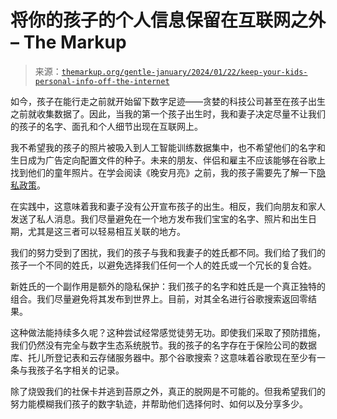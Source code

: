 <!--yml

类别：未分类

日期：2024-05-27 15:04:08

-->

# 将你的孩子的个人信息保留在互联网之外 – The Markup

> 来源：[`themarkup.org/gentle-january/2024/01/22/keep-your-kids-personal-info-off-the-internet`](https://themarkup.org/gentle-january/2024/01/22/keep-your-kids-personal-info-off-the-internet)

如今，孩子在能行走之前就开始留下数字足迹——贪婪的科技公司甚至在孩子出生之前就收集数据了。因此，当我的第一个孩子出生时，我和妻子决定尽量不让我们的孩子的名字、面孔和个人细节出现在互联网上。

我不希望我的孩子的照片被吸入到人工智能训练数据集中，也不希望他们的名字和生日成为广告定向配置文件的种子。未来的朋友、伴侣和雇主不应该能够在谷歌上找到他们的童年照片。在学会阅读《晚安月亮》之前，我的孩子需要先了解一下[隐私政策](https://themarkup.org/hello-world/2023/08/05/the-one-page-on-every-website-that-tells-you-the-truth)。

在实践中，这意味着我和妻子没有公开宣布孩子的出生。相反，我们向朋友和家人发送了私人消息。我们尽量避免在一个地方发布我们宝宝的名字、照片和出生日期，尤其是这三者可以轻易相互关联的地方。

我们的努力受到了困扰，我们的孩子与我和我妻子的姓氏都不同。我们给了我们的孩子一个不同的姓氏，以避免选择我们任何一个人的姓氏或一个冗长的复合姓。

新姓氏的一个副作用是额外的隐私保护：我们孩子的名字和姓氏是一个真正独特的组合。我们尽量避免将其发布到世界上。目前，对其全名进行谷歌搜索返回零结果。

这种做法能持续多久呢？这种尝试经常感觉徒劳无功。即使我们采取了预防措施，我们仍然没有完全与数字生态系统脱节。我的孩子的名字存在于保险公司的数据库、托儿所登记表和云存储服务器中。那个谷歌搜索？这意味着谷歌现在至少有一条与我孩子名字相关的记录。

除了烧毁我们的社保卡并逃到苔原之外，真正的脱网是不可能的。但我希望我们的努力能模糊我们孩子的数字轨迹，并帮助他们选择何时、如何以及分享多少。
